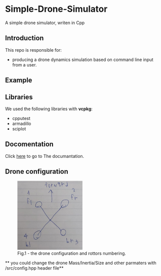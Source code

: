 # Simple-Drone-Simulator
 A simple drone simulator, writen in Cpp

## Introduction
This repo is responsible for:
* producing a drone dynamics simulation based on command line input from a user.

## Example

## Libraries
We used the following libraries with **vcpkg**:
* cpputest
* armadillo
* sciplot
## Docomentation
Click [here](https://vyohai.github.io/Simple-Drone-Simulator/html/index.html) to go to The documantation.
	
## Drone configuration
<html>
<body>
	
<figure>
  <img src="Pictures/drone.jpeg" alt="Trulli" style="width:50%">
  <figcaption>Fig.1 - the drone configuration and rottors numbering.</figcaption>
</figure>
	
<html>
<body>

** you could change the drone Mass/Inertia/Size and other parmaters with /src/config.hpp header file**


